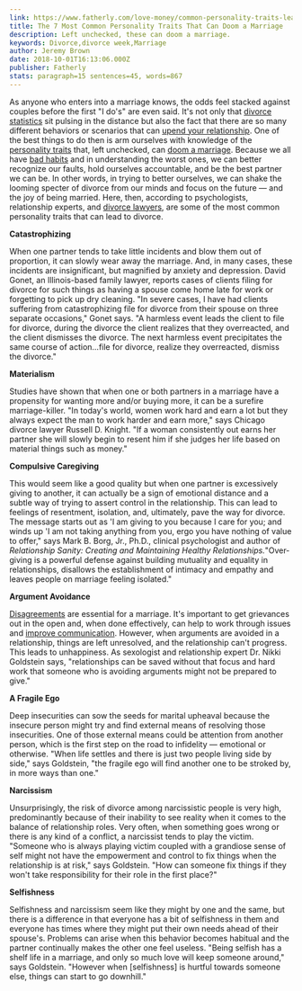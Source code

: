 ```yaml
---
link: https://www.fatherly.com/love-money/common-personality-traits-lead-to-divorce/
title: The 7 Most Common Personality Traits That Can Doom a Marriage
description: Left unchecked, these can doom a marriage.
keywords: Divorce,divorce week,Marriage
author: Jeremy Brown
date: 2018-10-01T16:13:06.000Z
publisher: Fatherly
stats: paragraph=15 sentences=45, words=867
---
```

As anyone who enters into a marriage knows, the odds feel stacked against couples before the first "I do's" are even said. It's not only that [divorce statistics](https://www.fatherly.com/news/divorce-rate-dropping-fast-thanks-millennials/) sit pulsing in the distance but also the fact that there are so many different behaviors or scenarios that can [upend your relationship](https://www.fatherly.com/love-money/relationships/how-to-prevent-negativity-bias-from-running-your-marriage/). One of the best things to do then is arm ourselves with knowledge of the [personality traits](https://www.fatherly.com/love-money/how-confirmation-bias-marriage-fights-arguments/) that, left unchecked, can [doom a marriage](https://www.fatherly.com/love-money/signs-couple-divorce-marriage-counsellor/). Because we all have [bad habits](https://www.fatherly.com/love-money/relationships/breaking-bad-habits-how-to-stop-them/) and in understanding the worst ones, we can better recognize our faults, hold ourselves accountable, and be the best partner we can be. In other words, in trying to better ourselves, we can shake the looming specter of divorce from our minds and focus on the future — and the joy of being married. Here, then, according to psychologists, relationship experts, and [divorce lawyers](https://www.fatherly.com/love-money/relationships/mistakes-avoid-negotiating-alimony-divorce/), are some of the most common personality traits that can lead to divorce.

**Catastrophizing**

When one partner tends to take little incidents and blow them out of proportion, it can slowly wear away the marriage. And, in many cases, these incidents are insignificant, but magnified by anxiety and depression. David Gonet, an Illinois-based family lawyer, reports cases of clients filing for divorce for such things as having a spouse come home late for work or forgetting to pick up dry cleaning. "In severe cases, I have had clients suffering from catastrophizing file for divorce from their spouse on three separate occasions," Gonet says. "A harmless event leads the client to file for divorce, during the divorce the client realizes that they overreacted, and the client dismisses the divorce. The next harmless event precipitates the same course of action...file for divorce, realize they overreacted, dismiss the divorce."

**Materialism**

Studies have shown that when one or both partners in a marriage have a propensity for wanting more and/or buying more, it can be a surefire marriage-killer. "In today's world, women work hard and earn a lot but they always expect the man to work harder and earn more," says Chicago divorce lawyer Russell D. Knight. "If a woman consistently out earns her partner she will slowly begin to resent him if she judges her life based on material things such as money."

**Compulsive Caregiving**

This would seem like a good quality but when one partner is excessively giving to another, it can actually be a sign of emotional distance and a subtle way of trying to assert control in the relationship. This can lead to feelings of resentment, isolation, and, ultimately, pave the way for divorce. The message starts out as 'I am giving to you because I care for you; and winds up 'I am not taking anything from you, ergo you have nothing of value to offer," says Mark B. Borg, Jr., Ph.D., clinical psychologist and author of _Relationship Sanity: Creating and Maintaining Healthy Relationships._"Over-giving is a powerful defense against building mutuality and equality in relationships, disallows the establishment of intimacy and empathy and leaves people on marriage feeling isolated."

**Argument Avoidance**

[Disagreements](https://www.fatherly.com/love-money/relationships/common-fights-relationship-how-to-avoid/) are essential for a marriage. It's important to get grievances out in the open and, when done effectively, can help to work through issues and [improve communication](https://www.fatherly.com/love-money/relationships/communication-habits-happy-couples/). However, when arguments are avoided in a relationship, things are left unresolved, and the relationship can't progress. This leads to unhappiness. As sexologist and relationship expert Dr. Nikki Goldstein says, "relationships can be saved without that focus and hard work that someone who is avoiding arguments might not be prepared to give."

**A Fragile Ego**

Deep insecurities can sow the seeds for marital upheaval because the insecure person might try and find external means of resolving those insecurities. One of those external means could be attention from another person, which is the first step on the road to infidelity — emotional or otherwise. "When life settles and there is just two people living side by side," says Goldstein, "the fragile ego will find another one to be stroked by, in more ways than one."

**Narcissism**

Unsurprisingly, the risk of divorce among narcissistic people is very high, predominantly because of their inability to see reality when it comes to the balance of relationship roles. Very often, when something goes wrong or there is any kind of a conflict, a narcissist tends to play the victim. "Someone who is always playing victim coupled with a grandiose sense of self might not have the empowerment and control to fix things when the relationship is at risk," says Goldstein. "How can someone fix things if they won't take responsibility for their role in the first place?"

**Selfishness**

Selfishness and narcissism seem like they might by one and the same, but there is a difference in that everyone has a bit of selfishness in them and everyone has times where they might put their own needs ahead of their spouse's. Problems can arise when this behavior becomes habitual and the partner continually makes the other one feel useless. "Being selfish has a shelf life in a marriage, and only so much love will keep someone around," says Goldstein. "However when [selfishness] is hurtful towards someone else, things can start to go downhill."
